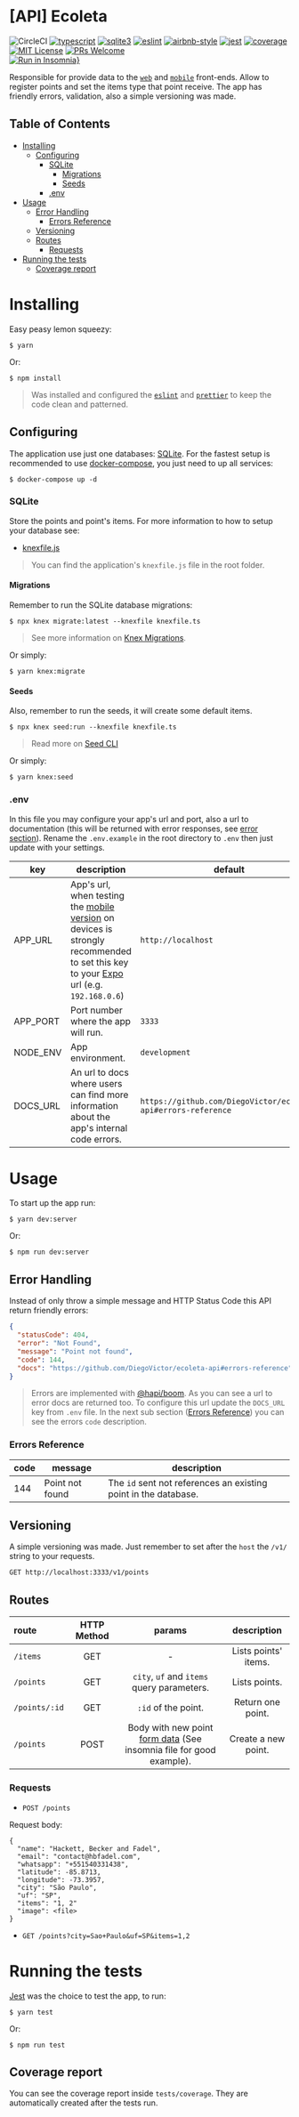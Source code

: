 # [API] Ecoleta
![CircleCI](https://img.shields.io/circleci/build/github/DiegoVictor/ecoleta-api?style=flat-square&logo=circleci)
[![typescript](https://img.shields.io/badge/typescript-5.2.2-3178c6?style=flat-square&logo=typescript)](https://www.typescriptlang.org/)
[![sqlite3](https://img.shields.io/badge/sqlite-5.1.6-003b57?style=flat-square&logo=sqlite&logoColor=white)](https://redis.io/)
[![eslint](https://img.shields.io/badge/eslint-8.48.0-4b32c3?style=flat-square&logo=eslint)](https://eslint.org/)
[![airbnb-style](https://flat.badgen.net/badge/style-guide/airbnb/ff5a5f?icon=airbnb)](https://github.com/airbnb/javascript)
[![jest](https://img.shields.io/badge/jest-29.6.4-brightgreen?style=flat-square&logo=jest)](https://jestjs.io/)
[![coverage](https://img.shields.io/codecov/c/gh/DiegoVictor/ecoleta-api?logo=codecov&style=flat-square)](https://codecov.io/gh/DiegoVictor/ecoleta-api)
[![MIT License](https://img.shields.io/badge/license-MIT-green?style=flat-square)](https://raw.githubusercontent.com/DiegoVictor/ecoleta-api/main/LICENSE)
[![PRs Welcome](https://img.shields.io/badge/PRs-welcome-brightgreen.svg?style=flat-square)](http://makeapullrequest.com)<br>
[![Run in Insomnia}](https://insomnia.rest/images/run.svg)](https://insomnia.rest/run/?label=Ecoleta&uri=https%3A%2F%2Fraw.githubusercontent.com%2FDiegoVictor%2Fecoleta-api%2Fmain%2FInsomnia_2020-06-06.json)


Responsible for provide data to the [`web`](https://github.com/DiegoVictor/ecoleta-web) and [`mobile`](https://github.com/DiegoVictor/ecoleta-app) front-ends. Allow to register points and set the items type that point receive. The app has friendly errors, validation, also a simple versioning was made.

## Table of Contents
* [Installing](#installing)
  * [Configuring](#configuring)
    * [SQLite](#sqlite)
      * [Migrations](#migrations)
      * [Seeds](#seeds)
    * [.env](#env)
* [Usage](#usage)
  * [Error Handling](#error-handling)
    * [Errors Reference](#errors-reference)
  * [Versioning](#versioning)
  * [Routes](#routes)
    * [Requests](#requests)
* [Running the tests](#running-the-tests)
  * [Coverage report](#coverage-report)

# Installing
Easy peasy lemon squeezy:
```
$ yarn
```
Or:
```
$ npm install
```
> Was installed and configured the [`eslint`](https://eslint.org/) and [`prettier`](https://prettier.io/) to keep the code clean and patterned.

## Configuring
The application use just one databases: [SQLite](https://www.sqlite.org/index.html). For the fastest setup is recommended to use [docker-compose](https://docs.docker.com/compose/), you just need to up all services:
```
$ docker-compose up -d
```

### SQLite
Store the points and point's items. For more information to how to setup your database see:
* [knexfile.js](http://knexjs.org/#knexfile)
> You can find the application's `knexfile.js` file in the root folder.

#### Migrations
Remember to run the SQLite database migrations:
```
$ npx knex migrate:latest --knexfile knexfile.ts
```
> See more information on [Knex Migrations](http://knexjs.org/#Migrations).

Or simply:
```
$ yarn knex:migrate
```

#### Seeds
Also, remember to run the seeds, it will create some default items.
```
$ npx knex seed:run --knexfile knexfile.ts
```
> Read more on [Seed CLI](http://knexjs.org/#Seeds-CLI)

Or simply:
```
$ yarn knex:seed
```

### .env
In this file you may configure your app's url and port, also a url to documentation (this will be returned with error responses, see [error section](#error-handling)). Rename the `.env.example` in the root directory to `.env` then just update with your settings.

|key|description|default
|---|---|---
|APP_URL|App's url, when testing the [mobile version](https://github.com/DiegoVictor/ecoleta-app) on devices is strongly recommended to set this key to your [Expo](https://docs.expo.io/) url (e.g. `192.168.0.6`)|`http://localhost`
|APP_PORT|Port number where the app will run.|`3333`
|NODE_ENV|App environment.|`development`
|DOCS_URL|An url to docs where users can find more information about the app's internal code errors.|`https://github.com/DiegoVictor/ecoleta-api#errors-reference`

# Usage
To start up the app run:
```
$ yarn dev:server
```
Or:
```
$ npm run dev:server
```

## Error Handling
Instead of only throw a simple message and HTTP Status Code this API return friendly errors:
```json
{
  "statusCode": 404,
  "error": "Not Found",
  "message": "Point not found",
  "code": 144,
  "docs": "https://github.com/DiegoVictor/ecoleta-api#errors-reference"
}
```
> Errors are implemented with [@hapi/boom](https://github.com/hapijs/boom).
> As you can see a url to error docs are returned too. To configure this url update the `DOCS_URL` key from `.env` file.
> In the next sub section ([Errors Reference](#errors-reference)) you can see the errors `code` description.

### Errors Reference
|code|message|description
|---|---|---
|144|Point not found|The `id` sent not references an existing point in the database.

## Versioning
A simple versioning was made. Just remember to set after the `host` the `/v1/` string to your requests.
```
GET http://localhost:3333/v1/points
```

## Routes
|route|HTTP Method|params|description
|:---|:---:|:---:|:---:
|`/items`|GET| - |Lists points' items.
|`/points`|GET|`city`, `uf` and `items` query parameters.|Lists points.
|`/points/:id`|GET|`:id` of the point.|Return one point.
|`/points`|POST|Body with new point [form data](https://developer.mozilla.org/docs/Web/API/FormData) (See insomnia file for good example).|Create a new point.

### Requests
* `POST /points`

Request body:
```multipart
{
  "name": "Hackett, Becker and Fadel",
  "email": "contact@hbfadel.com",
  "whatsapp": "+551540331438",
  "latitude": -85.8713,
  "longitude": -73.3957,
  "city": "São Paulo",
  "uf": "SP",
  "items": "1, 2"
  "image": <file>
}
```

* `GET /points?city=Sao+Paulo&uf=SP&items=1,2`

# Running the tests
[Jest](https://jestjs.io/) was the choice to test the app, to run:
```
$ yarn test
```
Or:
```
$ npm run test
```

## Coverage report
You can see the coverage report inside `tests/coverage`. They are automatically created after the tests run.
